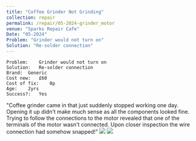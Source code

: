 ```yaml
---
title: "Coffee Grinder Not Grinding"
collection: repair
permalink: /repair/05-2024-grinder_motor
venue: "Sparks Repair Cafe"
Date: "05-2024"
Problem: "Grinder would not turn on"
Solution: "Re-solder connection"
---
```

```
Problem:    Grinder would not turn on 
Solution:   Re-solder connection 
Brand:  Generic 
Cost new:   £60 
Cost of fix:    0p 
Age:    2yrs 
Success?:   Yes 
```
&quot;Coffee grinder came in that just suddenly stopped working one day. Opening it up didn&apos;t make much sense as all the components looked fine. Trying to follow the connections to the motor revealed that one of the terminals of the motor wasn&apos;t connected. Upon closer inspection the wire connection had somehow snapped!&quot;
![](/images/repair_cafe/grinder_motor_1.jpg)
![](/images/repair_cafe/grinder_motor_2.jpg)
